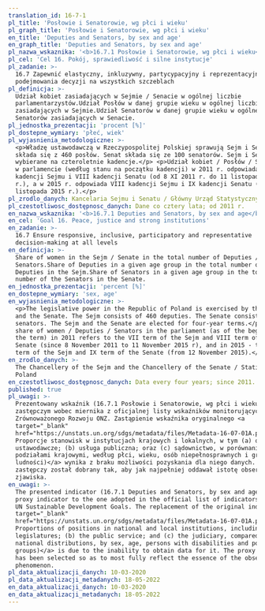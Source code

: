 ```yaml
---
translation_id: 16-7-1
pl_title: 'Posłowie i Senatorowie, wg płci i wieku'
pl_graph_title: 'Posłowie i Senatorowie, wg płci i wieku'
en_title: 'Deputies and Senators, by sex and age'
en_graph_title: 'Deputies and Senators, by sex and age'
pl_nazwa_wskaznika: '<b>16.7.1 Posłowie i Senatorowie, wg płci i wieku</b>'
pl_cel: 'Cel 16. Pokój, sprawiedliwość i silne instytucje'
pl_zadanie: >-
  16.7 Zapewnić elastyczny, inkluzywny, partycypacyjny i reprezentacyjny proces
  podejmowania decyzji na wszystkich szczeblach
pl_definicja: >-
  Udział kobiet zasiadających w Sejmie / Senacie w ogólnej liczbie
  parlamentarzystów.Udział Posłów w danej grupie wieku w ogólnej liczbie Posłów
  zasiadających w Sejmie.Udział Senatorów w danej grupie wieku w ogólnej liczbie
  Senatorów zasiadających w Senacie.
pl_jednostka_prezentacji: 'procent [%]'
pl_dostepne_wymiary: 'płeć, wiek'
pl_wyjasnienia_metodologiczne: >-
  <p>Władzę ustawodawczą w Rzeczypospolitej Polskiej sprawują Sejm i Senat. Sejm
  składa się z 460 posłów. Senat składa się ze 100 senatorów. Sejm i Senat są
  wybierane na czteroletnie kadencje.</p> <p>Udział kobiet / Posłów / Senatorów
  w parlamencie (według stanu na początku kadencji) w 2011 r. odpowiada VII
  kadencji Sejmu i VIII kadencji Senatu (od 8 XI 2011 r. do 11 listopada 2015
  r.), a w 2015 r. odpowiada VIII kadencji Sejmu i IX kadencji Senatu (od 12
  listopada 2015 r.).</p>
pl_zrodlo_danych: Kancelaria Sejmu i Senatu / Główny Urząd Statystyczny
pl_czestotliwosc_dostępnosc_danych: Dane co cztery lata; od 2011 r.
en_nazwa_wskaznika: '<b>16.7.1 Deputies and Senators, by sex and age</b>'
en_cel: 'Goal 16. Peace, justice and strong institutions'
en_zadanie: >-
  16.7 Ensure responsive, inclusive, participatory and representative
  decision-making at all levels
en_definicja: >-
  Share of women in the Sejm / Senate in the total number of Deputies /
  Senators.Share of Deputies in a given age group in the total number of the
  Deputies in the Sejm.Share of Senators in a given age group in the total
  number of the Senators in the Senate.
en_jednostka_prezentacji: 'percent [%]'
en_dostepne_wymiary: 'sex, age'
en_wyjasnienia_metodologiczne: >-
  <p>The legislative power in the Republic of Poland is exercised by the Sejm
  and the Senate. The Sejm consists of 460 deputies. The Senate consists of 100
  senators. The Sejm and the Senate are elected for four-year terms.</p> <p>The
  share of women / Deputies / Senators in the parliament (as of the beginning of
  the term) in 2011 refers to the VII term of the Sejm and VIII term of the
  Senate (since 8 November 2011 to 11 November 2015 r), and in 2015 - the VIII
  term of the Sejm and IX term of the Senate (from 12 November 2015).</p>
en_zrodlo_danych: >-
  The Chancellery of the Sejm and the Chancellery of the Senate / Statistics
  Poland
en_czestotliwosc_dostępnosc_danych: Data every four years; since 2011.
published: true
pl_uwagi: >-
  Prezentowany wskaźnik (16.7.1 Posłowie i Senatorowie, wg płci i wieku) jest
  zastępczym wobec miernika z oficjalnej listy wskaźników monitorujących Cele
  Zrównoważonego Rozwoju ONZ. Zastąpienie wskaźnika oryginalnego <a
  target="_blank"
  href="https://unstats.un.org/sdgs/metadata/files/Metadata-16-07-01A.pdf">(16.7.1
  Proporcje stanowisk w instytucjach krajowych i lokalnych, w tym (a) organy
  ustawodawcze; (b) usługa publiczna; oraz (c) sądownictwo, w porównaniu z
  podziałami krajowymi, według płci, wieku, osób niepełnosprawnych i grup
  ludności)</a> wynika z braku możliwości pozyskania dla niego danych. Wskaźnik
  zastępczy został dobrany tak, aby jak najpełniej oddawał istotę obserwowanego
  zjawiska.
en_uwagi: >-
  The presented indicator (16.7.1 Deputies and Senators, by sex and age) is a
  proxy indicator to the one adopted in the official list of indicators of the
  UN Sustainable Development Goals. The replacement of the original indicator <a
  target="_blank"
  href="https://unstats.un.org/sdgs/metadata/files/Metadata-16-07-01A.pdf">(16.7.1
  Proportions of positions in national and local institutions, including (a) the
  legislatures; (b) the public service; and (c) the judiciary, compared to
  national distributions, by sex, age, persons with disabilities and population
  groups)</a> is due to the inability to obtain data for it. The proxy indicator
  has been selected so as to most fully reflect the essence of the observed
  phenomenon.
pl_data_aktualizacji_danych: 10-03-2020
pl_data_aktualizacji_metadanych: 18-05-2022
en_data_aktualizacji_danych: 10-03-2020
en_data_aktualizacji_metadanych: 18-05-2022
---
```

